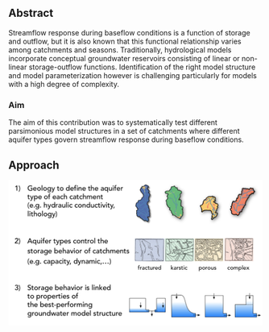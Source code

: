 ## Abstract
Streamflow response during baseflow conditions is a function of storage and outflow, but it is also known that this functional relationship varies among catchments and seasons. Traditionally, hydrological models incorporate conceptual groundwater reservoirs consisting of linear or non-linear storage-outflow functions. Identification of the right model structure and model parameterization however is challenging particularly for models with a high degree of complexity. 

### Aim
The aim of this contribution was to systematically test different parsimonious model structures in a set of catchments where different aquifer types govern streamflow response during baseflow conditions. 
 
## Approach
![Snap](improve_bfs.png)
